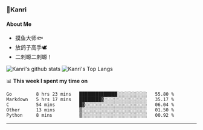 ### 🌱Kanri
#### About Me
- 摸鱼大师🐟
- 放鸽子高手🕊
- 二刺螈二刺螈！

![Kanri's github stats](https://github-readme-stats.vercel.app/api?username=Yiwen-Chan&show_icons=true&theme=vue&line_height=20)
![Kanri's Top Langs](https://github-readme-stats.vercel.app/api/top-langs/?username=Yiwen-Chan&layout=compact&theme=vue&card_width=270)

📊 **This week I spent my time on**
<!--START_SECTION:waka-->
```text
Go         8 hrs 23 mins   ██████████████░░░░░░░░░░░   55.80 % 
Markdown   5 hrs 17 mins   ████████▓░░░░░░░░░░░░░░░░   35.17 % 
C          54 mins         █▓░░░░░░░░░░░░░░░░░░░░░░░   06.04 % 
Other      13 mins         ▒░░░░░░░░░░░░░░░░░░░░░░░░   01.50 % 
Python     8 mins          ▒░░░░░░░░░░░░░░░░░░░░░░░░   00.92 % 
```
<!--END_SECTION:waka-->

***

